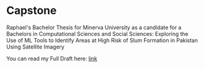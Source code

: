 # Capstone
Raphael's Bachelor Thesis for Minerva University as a candidate for a Bachelors in Computational Sciences and Social Sciences: Exploring the Use of ML Tools to Identify Areas at High Risk of Slum Formation in Pakistan Using Satellite Imagery

You can read my Full Draft here: [link](https://drive.google.com/file/d/1n3MbnRve5zXM-yRi7PJOXz4bVbLFForH/view)
